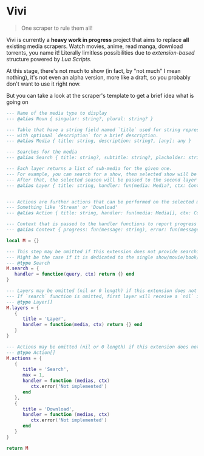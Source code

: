 # Vivi

> One scraper to rule them all!

Vivi is currently a **heavy work in progress** project that aims to replace **all** existing media scrapers.
Watch movies, anime, read manga, download torrents, you name it!
Literally limitless possibilities due to *extension-based* structure powered by *Lua Scripts*.

At this stage, there's not much to show (in fact, by "not much" I mean nothing),
it's not even an alpha version, more like a draft, so you probably don't want to use it right now.

But you can take a look at the scraper's template to get a brief idea what is going on

```lua
--- Name of the media type to display
--- @alias Noun { singular: string?, plural: string? }

--- Table that have a string field named `title` used for string representation
--- with optional `description` for a brief description.
--- @alias Media { title: string, description: string?, [any]: any }

--- Searches for the media
--- @alias Search { title: string?, subtitle: string?, placholder: string?, handler: fun(query: string, ctx: Context): Media[], noun: Noun? }

--- Each layer returns a list of sub-media for the given one.
--- For example, you can search for a show, then selected show will be passed to the first layer that's responsible for returning show's seasons.
--- After that, the selected season will be passed to the second layer that would return season's episodes.
--- @alias Layer { title: string, handler: fun(media: Media?, ctx: Context): Media[], noun: Noun? }[]


--- Actions are further actions that can be performed on the selected media.
--- Something like 'Stream' or 'Download'
--- @alias Action { title: string, handler: fun(media: Media[], ctx: Context), description: string?, max: number? }

--- Context that is passed to the handler functions to report progress and errors.
--- @alias Context { progress: fun(message: string), error: fun(message: string) }

local M = {}

--- This step may be omitted if this extension does not provide searching functionality.
--- Might be the case if it is dedicated to the single show/movie/book/...
--- @type Search
M.search = {
   handler = function(query, ctx) return {} end
}

--- Layers may be omitted (nil or 0 length) if this extension does not provide such functionality (e.g. just search and watch, no seasons, no episodes).
--- If `search` function is omitted, first layer will receive a `nil` instead of the media.
--- @type Layer[]
M.layers = {
   {
      title = 'Layer',
      handler = function(media, ctx) return {} end
   }
}

--- Actions may be omitted (nil or 0 length) if this extension does not provide such functionality (e.g. just media browsing, no actions).
--- @type Action[]
M.actions = {
   {
      title = 'Search',
      max = 1,
      handler = function (medias, ctx)
         ctx.error('Not implemented')
      end
   },
   {
      title = 'Download',
      handler = function (medias, ctx)
         ctx.error('Not implemented')
      end
   }
}

return M
```
